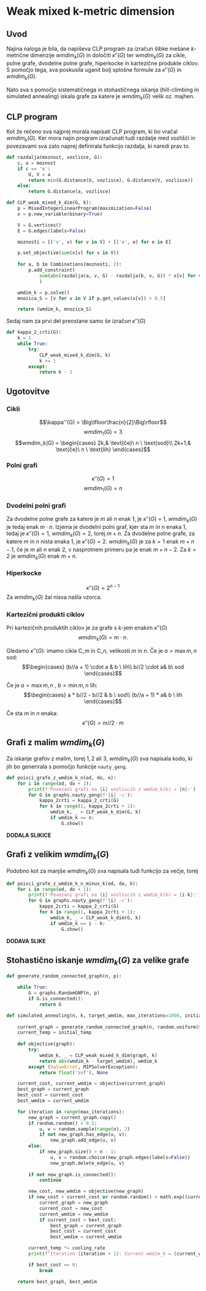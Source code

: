 # Weak mixed k-metric dimension

## Uvod
Najina naloga je bila, da napiševa CLP program za izračun šibke mešane $k$-metrične dimenzije $wmdim_k(G)$ in določiti $\kappa''(G)$ ter $wmdim_k(G)$ za cikle, polne grafe, dvodelne polne grafe, hiperkocke in
kartezične produkte ciklov. S pomočjo tega, sva poskusila uganit bolj splošne formule za $\kappa''(G)$ in $wmdim_k(G)$.

Nato sva s pomočjo sistematičnega in stohastičnega iskanja (hill-climbing in simulated annealing) iskala grafe za katere je $wmdim_k(G)$ velik oz. majhen.

## CLP program
Kot že rečeno sva najprej morala napisati CLP program, ki bo vračal $wmdim_k(G)$. Ker mora najin program izračunati tudi razdalje med vozlišči in povezavami sva zato naprej definirala funkcijo razdalja, ki naredi prav to.
```py
def razdalja(moznost, vozlisce, G):
    c, a = moznost
    if c == 'e':
        U, V = a
        return min(G.distance(U, vozlisce), G.distance(V, vozlisce))
    else:
        return G.distance(a, vozlisce)
```
```py
def CLP_weak_mixed_k_dim(G, k):
    p = MixedIntegerLinearProgram(maximization=False)
    x = p.new_variable(binary=True)

    V = G.vertices()
    E = G.edges(labels=False)

    moznosti = [('v', v) for v in V] + [('e', e) for e in E]

    p.set_objective(sum(x[v] for v in V))
    
    for a, b in Combinations(moznosti, 2):
        p.add_constraint(
            sum(abs(razdalja(a, v, G) - razdalja(b, v, G)) * x[v] for v in V) >= k
            )

    wmdim_k = p.solve()
    mnozica_S = [v for v in V if p.get_values(x[v]) > 0.5]

    return (wmdim_k, mnozica_S)
```
Sedaj nam za prvi del preostane samo še izračun $\kappa''(G)$
```py
def kappa_2_crti(G):
    k = 1
    while True:
        try:
            CLP_weak_mixed_k_dim(G, k)
            k += 1
        except:
            return k - 1
```

## Ugotovitve
### Cikli
$$\kappa''(G) = \Big\lfloor\frac{n}{2}\Big\rfloor$$
$$wmdim_1(G) = 3$$
$$wmdim_k(G) = \begin{cases}
    2k,& \text{če}\ n \ \text{sod}\\
    2k+1,& \text{če}\ n \ \text{lih}
\end{cases}$$

### Polni grafi
$$\kappa''(G) = 1$$
$$wmdim_1(G) = n$$

### Dvodelni polni grafi
Za dvodelne polne grafe za katere je $m$ ali $n$ enak $1$, je $\kappa''(G)$ = 1, $wmdim_k(G)$ je tedaj enak $m\cdot n$. Izjema je dvodelni polni graf, kjer sta $m$ in $n$ enaka $1$, tedaj je $\kappa''(G) = 1, \ wmdim_k(G) = 2$, torej $m+n$. Za dvodelne polne grafe, za katere $m$ in $n$ nista enaka $1$, je $\kappa''(G) = 2$. $wmdim_k(G)$ je za $k=1$ enak $m+n-1$, če je $m$ ali $n$ enak $2$, v nasprotnem primeru pa je enak $m+n-2$. Za $k=2$ je $wmdim_k(G)$ enak $m+n$.


### Hiperkocke

$$\kappa''(G) = 2^{n-1}$$
Za $wmdim_k(G)$ žal nisva našla vzorca.

### Kartezični produkti ciklov
Pri kartezičnih produktih ciklov je za grafe s $k$-jem enakim $\kappa''(G)$ $$wmdim_k(G) = m\cdot n.$$

Gledamo $\kappa''(G)$: imamo cikla C_m in C_n, velikosti $m$ in $n$.
Če je $a = \max{m,n}$ sod: $$\begin{cases}
(b//a + 1) \cdot a & b \ lih\\
b//2 \cdot a& b\  sod
\end{cases}$$

Če je $a = \max{m,n}$ , $b = \min{m,n}$ lih:
$$\begin{cases}
a * b//2 - b//2 & b \ sod\\
(b//a + 1) * a& b \ lih
\end{cases}$$

Če sta $m$ in $n$ enaka: $$\kappa''(G) = m // 2 \cdot m$$




## Grafi z malim $wmdim_k(G)$
Za iskanje grafov z malim, torej $1,\, 2$ ali $3$, $wmdim_k(G)$ sva napisala kodo, ki jih bo generirala s pomočjo funkcije `nauty_geng`.
```py
def poisci_grafe_z_wmdim_k_n(od, do, n):
    for i in range(od, do + 1):
        print(f'Povezani grafi na {i} vozliscih z wmdim_k(G) = {n}:')
        for G in graphs.nauty_geng(f'{i} -c'):
            kappa_2crti = kappa_2_crti(G)
            for k in range(1, kappa_2crti + 1):
                wmdim_k, _ = CLP_weak_k_dim(G, k)
                if wmdim_k == n:
                    G.show()
```
**DODALA SLIKICE**

## Grafi z velikim $wmdim_k(G)$
Podobno kot za manjše $wmdim_k(G)$ sva napisala tudi funkcijo za večje, torej 
```py
def poisci_grafe_z_wmdim_k_n_minus_k(od, do, k):
    for i in range(od, do + 1):
        print(f'Povezani grafi na {i} vozliscih z wmdim_k(G) = {i-k}:')
        for G in graphs.nauty_geng(f'{i} -c'):
            kappa_2crti = kappa_2_crti(G)
            for k in range(1, kappa_2crti + 1):
                wmdim_k, _ = CLP_weak_k_dim(G, k)
                if wmdim_k == i - k:
                    G.show()
```
**DODAVA SLIKE**

## Stohastično iskanje $wmdim_k(G)$ za velike grafe
```py
def generate_random_connected_graph(n, p):
    
    while True:
        G = graphs.RandomGNP(n, p)
        if G.is_connected():
            return G
```
```py
def simulated_annealing(n, k, target_wmdim, max_iterations=1000, initial_temp=10, cooling_rate=0.95):
    
    current_graph = generate_random_connected_graph(n, random.uniform(0.2, 0.8))
    current_temp = initial_temp
    
    def objective(graph):
        try:
            wmdim_k, _ = CLP_weak_mixed_k_dim(graph, k)
            return abs(wmdim_k - target_wmdim), wmdim_k
        except (ValueError, MIPSolverException):
            return float('inf'), None

    current_cost, current_wmdim = objective(current_graph)
    best_graph = current_graph
    best_cost = current_cost
    best_wmdim = current_wmdim

    for iteration in range(max_iterations):
        new_graph = current_graph.copy()
        if random.random() < 0.5:
            u, v = random.sample(range(n), 2)
            if not new_graph.has_edge(u, v):
                new_graph.add_edge(u, v)
        else:
            if new_graph.size() > n - 1:
                u, v = random.choice(new_graph.edges(labels=False))
                new_graph.delete_edge(u, v)
        
        if not new_graph.is_connected():
            continue

        new_cost, new_wmdim = objective(new_graph)
        if new_cost < current_cost or random.random() < math.exp((current_cost - new_cost) / current_temp):
            current_graph = new_graph
            current_cost = new_cost
            current_wmdim = new_wmdim
            if current_cost < best_cost:
                best_graph = current_graph
                best_cost = current_cost
                best_wmdim = current_wmdim

        current_temp *= cooling_rate
        print(f"Iteration {iteration + 1}: Current wmdim_k = {current_wmdim}, Best wmdim_k = {best_wmdim}")

        if best_cost == 0:
            break

    return best_graph, best_wmdim
```